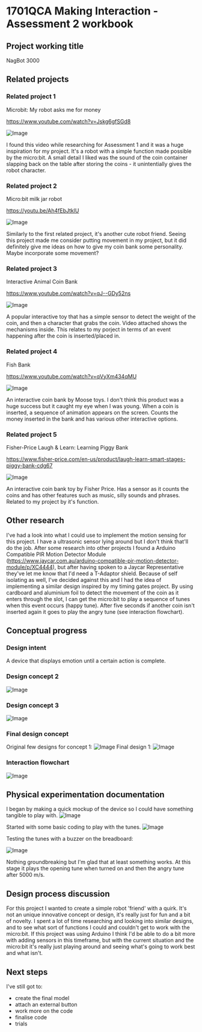 # 1701QCA Making Interaction - Assessment 2 workbook

## Project working title ##
NagBot 3000

## Related projects ##
### Related project 1 ###
Microbit: My robot asks me for money 

https://www.youtube.com/watch?v=Jskg6gfSGd8

![Image](related1.png)

I found this video while researching for Assessment 1 and it was a huge inspiration for my project. It's a robot with a simple function made possible by the micro:bit. A small detail I liked was the sound of the coin container slapping back on the table after storing the coins - it unintentially gives the robot character. 

### Related project 2 ###
Micro:bit milk jar robot

https://youtu.be/Ah4fEbJtklU

![Image](related2.png)

Similarly to the first related project, it's another cute robot friend. Seeing this project made me consider putting movement in my project, but it did definitely give me ideas on how to give my coin bank some personality. Maybe incorporate some movement?

### Related project 3 ###
Interactive Animal Coin Bank

https://www.youtube.com/watch?v=qJ--GDy52ns

![Image](related3.png)

A popular interactive toy that has a simple sensor to detect the weight of the coin, and then a character that grabs the coin. Video attached shows the mechanisms inside. This relates to my porject in terms of an event happening after the coin is inserted/placed in. 

### Related project 4 ###
Fish Bank 

https://www.youtube.com/watch?v=qVyXm434qMU

![Image](related4.png)

An interactive coin bank by Moose toys. I don't think this product was a huge success but it caught my eye when I was young. When a coin is inserted, a sequence of animation appears on the screen. Counts the money inserted in the bank and has various other interactive options. 

### Related project 5 ###
Fisher-Price Laugh & Learn: Learning Piggy Bank

https://www.fisher-price.com/en-us/product/laugh-learn-smart-stages-piggy-bank-cdg67

![Image](related5.png)

An interactive coin bank toy by Fisher Price. Has a sensor as it counts the coins and has other features such as music, silly sounds and phrases. Related to my project by it's function. 
## Other research ##
I've had a look into what I could use to implement the motion sensing for this project. I have a ultrasonic sensor lying around but I don't think that'll do the job. After some research into other projects I found a Arduino Compatible PIR Motion Detector Module (https://www.jaycar.com.au/arduino-compatible-pir-motion-detector-module/p/XC4444), but after having spoken to a Jaycar Representative they've let me know that I'd need a T-Adaptor shield. Because of self isolating as well, I've decided against this and I had the idea of implementing a similar design inspired by my timing gates project. 
By using cardboard and aluminium foil to detect the movement of the coin as it enters through the slot, I can get the micro:bit to play a sequence of tunes when this event occurs (happy tune). After five seconds if another coin isn't inserted again it goes to play the angry tune (see interaction flowchart). 

## Conceptual progress ##

### Design intent ###
A device that displays emotion until a certain action is complete. 

### Design concept 2 ###

![Image](concept2.png)

### Design concept 3 ###

![Image](concept3.png)

### Final design concept ###
Original few designs for concept 1:
![Image](concept1.png)
Final design 1:
![Image](expandingconcept.png)

### Interaction flowchart ###

![Image](flowchart.png)

## Physical experimentation documentation ##
I began by making a quick mockup of the device so I could have something tangible to play with.
![Image](mockup1.png)

Started with some basic coding to play with the tunes. 
![Image](code1.png)

Testing the tunes with a buzzer on the breadboard:

![Image](test1.png)

Nothing groundbreaking but I'm glad that at least something works. At this stage it plays the opening tune when turned on and then the angry tune after 5000 m/s. 
## Design process discussion ##
For this project I wanted to create a simple robot 'friend' with a quirk. It's not an unique innovative concept or design, it's really just for fun and a bit of novelty. I spent a lot of time researching and looking into similar designs, and to see what sort of functions I could and couldn't get to work with the micro:bit. If this project was using Arduino I think I'd be able to do a bit more with adding sensors in this timeframe, but with the current situation and the micro:bit it's really just playing around and seeing what's going to work best and what isn't. 

## Next steps ##
I've still got to: 
- create the final model
- attach an external button
- work more on the code
- finalise code
- trials
